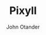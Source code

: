 ---
title: "Pixyll"
github: https://github.com/johnotander/pixyll
demo: http://pixyll.com
author: John Otander
draft: true
ssg:
  - Jekyll
cms:
  - No Cms
---